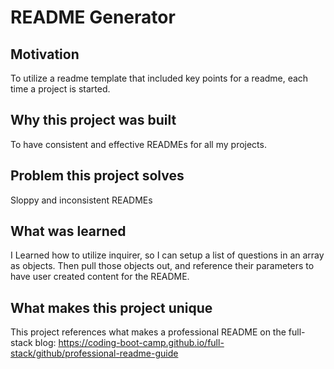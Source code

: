 
# README Generator

## Motivation
To utilize a readme template that included key points for a readme, each time a project is started.

## Why this project was built
To have consistent and effective READMEs for all my projects.

## Problem this project solves
Sloppy and inconsistent READMEs

## What was learned
I Learned how to utilize inquirer, so I can setup a list of questions in an array as objects. Then pull those objects out, and reference their parameters to have user created content for the README.

## What makes this project unique
This project references what makes a professional README on the full-stack blog: https://coding-boot-camp.github.io/full-stack/github/professional-readme-guide
        
